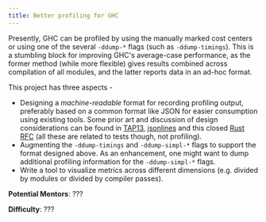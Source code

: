 ```yaml
---
title: Better profiling for GHC
---
```


Presently, GHC can be profiled by using the manually marked cost centers or using one of the
several `-ddump-*` flags (such as `-ddump-timings`). This is a stumbling block for improving
GHC's average-case performance, as the former method (while more flexible) gives results
combined across compilation of all modules, and the latter reports data in an ad-hoc format.

This project has three aspects -

* Designing a _machine-readable_ format for recording profiling output, preferably based on a common format like JSON for easier consumption using existing tools. Some prior art and discussion of design considerations can be found in [TAP13][1], [jsonlines](http://jsonlines.org/) and this closed [Rust RFC][3] (all these are related to tests though, not profiling).
* Augmenting the `-ddump-timings` and `-ddump-simpl-*` flags to support the format designed above. As an enhancement, one might want to dump additional profiling information for the `-ddump-simpl-*` flags.
* Write a tool to visualize metrics across different dimensions (e.g. divided by modules or divided by compiler passes).

**Potential Mentors**: ???

**Difficulty**: ???

[1]: https://testanything.org/tap-version-13-specification.html
[2]: http://jsonlines.org
[3]: https://github.com/hauleth/rfcs/blob/machine-readable-tests-output/text/0000-machine-readable-tests-output.md

